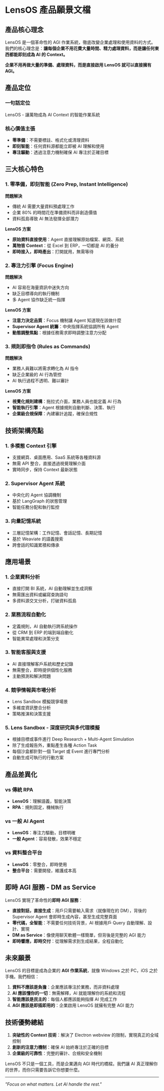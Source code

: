 # LensOS 產品願景文檔

## 產品核心理念

LensOS 是一個革命性的 AGI 作業系統，徹底改變企業處理和使用資料的方式。我們的核心理念是：**讓每個企業不用花費大量時間、精力處理資料，而是讓任何東西都能即刻成為 AI 的 Context。**

**企業不用再做大量的準備、處理資料，而是直接啟用 LensOS 就可以直接擁有 AGI。**

## 產品定位

### 一句話定位
LensOS - 讓萬物成為 AI Context 的智能作業系統

### 核心價值主張
- **零準備**：不需要標註、格式化或清理資料
- **即刻智能**：任何資料源都能立即被 AI 理解和使用
- **專注驅動**：透過注意力機制確保 AI 專注於正確目標

## 三大核心特色

### 1. 零準備，即刻智能 (Zero Prep, Instant Intelligence)

**問題解決**
- 傳統 AI 需要大量資料預處理工作
- 企業 80% 的時間花在準備資料而非創造價值
- 資料孤島導致 AI 無法發揮全部潛力

**LensOS 方案**
- **原始資料直接使用**：Agent 直接理解原始檔案、網頁、系統
- **萬物皆 Context**：從 Excel 到 ERP，一切都是 AI 的養分
- **即時接入，即時產出**：打開就用，無需等待

### 2. 專注力引擎 (Focus Engine)

**問題解決**
- AI 容易在海量資訊中迷失方向
- 缺乏目標導向的執行機制
- 多 Agent 協作缺乏統一指揮

**LensOS 方案**
- **注意力決定品質**：Focus 機制讓 Agent 知道現在該做什麼
- **Supervisor Agent 統籌**：中央指揮系統協調所有 Agent
- **動態調整焦點**：根據任務需求即時調整注意力分配

### 3. 規則即指令 (Rules as Commands)

**問題解決**
- 業務人員難以將需求轉化為 AI 指令
- 缺乏企業級的 AI 行為管控
- AI 執行過程不透明、難以審計

**LensOS 方案**
- **視覺化規則建構**：拖拉式介面，業務人員也能定義 AI 行為
- **智能執行引擎**：Agent 根據規則自動判斷、決策、執行
- **企業級合規保障**：內建審計追蹤，確保合規性

## 技術架構亮點

### 1. 多模態 Context 引擎
- 支援網頁、桌面應用、SaaS 系統等各種資料源
- 無需 API 整合，直接透過視覺理解介面
- 實時同步，保持 Context 最新狀態

### 2. Supervisor Agent 系統
- 中央化的 Agent 協調機制
- 基於 LangGraph 的狀態管理
- 智能任務分配和執行監控

### 3. 向量記憶系統
- 三層記憶架構：工作記憶、會話記憶、長期記憶
- 基於 Weaviate 的語義搜索
- 跨會話的知識累積和傳承

## 應用場景

### 1. 企業資料分析
- 直接打開 BI 系統，AI 自動理解並生成洞察
- 無需匯出資料或編寫查詢語句
- 多資料源交叉分析，打破資料孤島

### 2. 業務流程自動化
- 定義規則，AI 自動執行跨系統操作
- 從 CRM 到 ERP 的端到端自動化
- 智能異常處理和決策分支

### 3. 智能客服與支援
- AI 直接理解客戶系統和歷史記錄
- 無需整合，即時提供個性化服務
- 主動預測和解決問題

### 4. 競爭情報與市場分析
- Lens Sandbox 模擬競爭場景
- 多維度資訊整合分析
- 策略推演和決策支援

### 5. Lens Sandbox - 深度研究與多代理模擬
- 根據目標或事件進行 Deep Research + Multi-Agent Simulation
- 除了生成報告外，重點產生各種 Action Task
- 每個沙盒都針對一個 Target 或 Event 進行專門分析
- 自動生成可執行的行動方案

## 產品差異化

### vs 傳統 RPA
- **LensOS**：理解語義，智能決策
- **RPA**：規則固定，機械執行

### vs 一般 AI Agent
- **LensOS**：專注力驅動，目標明確
- **一般 Agent**：容易發散，效果不穩定

### vs 資料整合平台
- **LensOS**：零整合，即時使用
- **整合平台**：需要開發，維護成本高

## 即時 AGI 服務 - DM as Service

LensOS 實現了革命性的**即時 AGI 服務**：

- **直接對話，直接生成**：用戶只需要輸入需求（就像現在的 DM），背後的 Supervisor Agent 會即時生成內容，甚至生成完整頁面
- **零代碼，全智能**：不需要任何技術背景，AI 根據用戶 Query 自動理解、設計、實現
- **DM as Service**：像使用聊天軟體一樣簡單，但背後是完整的 AGI 能力
- **即時響應，即時交付**：從理解需求到生成結果，全程自動化

## 未來願景

LensOS 的目標是成為企業的 **AGI 作業系統**，就像 Windows 之於 PC，iOS 之於手機。我們相信：

1. **資料不應該是負擔**：企業應該專注於業務，而非資料處理
2. **AI 應該懂你的一切**：無需解釋，AI 就能理解你的系統和流程
3. **智能應該是民主的**：每個人都應該能夠指揮 AI 完成工作
4. **AGI 應該是即插即用的**：企業啟用 LensOS 就擁有完整 AGI 能力

## 技術優勢總結

1. **突破性的 Context 技術**：解決了 Electron webview 的限制，實現真正的全域控制
2. **創新的注意力機制**：確保 AI 始終專注於正確的目標
3. **企業級的可靠性**：完整的審計、合規和安全機制

LensOS 不只是一個工具，而是企業邁向 AGI 時代的橋樑。我們讓 AI 真正理解你的世界，而你只需要告訴它你想要什麼。

---

*"Focus on what matters. Let AI handle the rest."*
